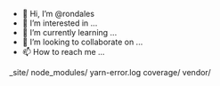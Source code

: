 - 👋 Hi, I’m @rondales
- 👀 I’m interested in ...
- 🌱 I’m currently learning ...
- 💞️ I’m looking to collaborate on ...
- 📫 How to reach me ...

<!---
rondales/rondales is a ✨ special ✨ repository because its `README.md` (this file) appears on your GitHub profile.
You can click the Preview link to take a look at 
--->
_site/
node_modules/
yarn-error.log
coverage/
vendor/
